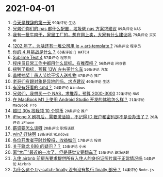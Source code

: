 # 2021-04-01

1. [今天是裸辞的第一天](https://www.v2ex.com/t/767059) `99条评论` `生活`
1. [兄弟们你们的 nas 都什么配置，垃圾佬 nas 方案求建议](https://www.v2ex.com/t/767176) `89条评论` `NAS`
1. [我有一批牛肉干，家里工厂的，想在网上卖，大家有什么建议吗](https://www.v2ex.com/t/767086) `79条评论` `买买买`
1. [1202 年了，为啥还有一堆公司用 jq + art-template ?](https://www.v2ex.com/t/767111) `76条评论` `程序员`
1. [你的 4 月挑战是什么？](https://www.v2ex.com/t/767128) `63条评论` ` WATCH`
1. [Sublime Text 4](https://www.v2ex.com/t/767077) `57条评论` `程序员`
1. [程序员日常工作中都用什么鼠标。有推荐吗？](https://www.v2ex.com/t/767106) `56条评论` `问与答`
1. [摇到了指标，预算 13W 左右买什么车](https://www.v2ex.com/t/767138) `50条评论` `汽车`
1. [盖楼抽奖｜愚人节给干饭人送礼物](https://www.v2ex.com/t/767227) `47条评论` `推广`
1. [老哥们有跟对象是异地的吗，求点建议](https://www.v2ex.com/t/767090) `40条评论` `生活`
1. [有没有好看的 cmd？](https://www.v2ex.com/t/767167) `24条评论` `Windows`
1. [兄弟们，我想买一个 NAS，求推荐，预算 2000-3000](https://www.v2ex.com/t/767232) `22条评论` `NAS`
1. [在 MacBook M1 上使用 Android Studio 开发的体验怎么样？](https://www.v2ex.com/t/767183) `21条评论` `MacBook Pro`
1. [超过 30s 找我领 10 个铜币](https://www.v2ex.com/t/767178) `20条评论` `推广`
1. [iPhone X 刷机后，需要激活锁，不记得 ID 账户和密码是不是没办法了？](https://www.v2ex.com/t/767143) `20条评论` `iPhone`
1. [薪资要怎么谈呀](https://www.v2ex.com/t/767072) `20条评论` `职场话题`
1. [win7 好快啊](https://www.v2ex.com/t/767250) `18条评论` `Windows`
1. [各位开发者平时炒股吗，收益如何](https://www.v2ex.com/t/767060) `17条评论` `投资`
1. [关于骁龙 888 的疑问？？](https://www.v2ex.com/t/767215) `15条评论` `小米`
1. [离“大厂”最近的一次了，但是感觉又要翻车了](https://www.v2ex.com/t/767082) `15条评论` `职场话题`
1. [入住 airbnb 前房东要求提供所有入住人的身份证照片属于正常情况吗](https://www.v2ex.com/t/767149) `14条评论` `Airbnb`
1. [为什么这个 try-catch-finally 没有没有执行 finally 部分？](https://www.v2ex.com/t/767110) `14条评论` `Node.js`

